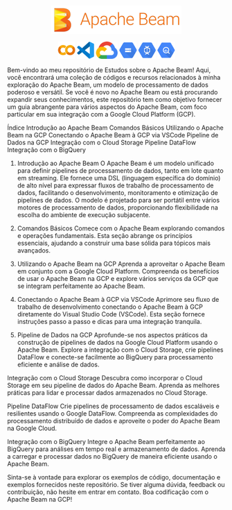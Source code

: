 <p align="center">
  <img src="/img/apache-beam.png" alt="Apache Beam Logo" width="300">
</p>
<p align="center">
  <img src="/img/colab.png" alt="Colab" width="40">
  <img src="/img/vscode.png" alt="VSCode" width="40">
  <img src="/img/gcp.png" alt="GCP" width="50">
  <img src="/img/cloud-storage.png" alt="Cloud Storage" width="40">
  <img src="/img/dataflow.png" alt="DataFlow" width="40">
  <img src="/img/bigquery.png" alt="BigQuery" width="40">
</p>

Bem-vindo ao meu repositório de Estudos sobre o Apache Beam! Aqui, você encontrará uma coleção de códigos e recursos relacionados à minha exploração do Apache Beam, um modelo de processamento de dados poderoso e versátil. Se você é novo no Apache Beam ou está procurando expandir seus conhecimentos, este repositório tem como objetivo fornecer um guia abrangente para vários aspectos do Apache Beam, com foco particular em sua integração com a Google Cloud Platform (GCP).

Índice
Introdução ao Apache Beam
Comandos Básicos
Utilizando o Apache Beam na GCP
Conectando o Apache Beam à GCP via VSCode
Pipeline de Dados na GCP
Integração com o Cloud Storage
Pipeline DataFlow
Integração com o BigQuery
1. Introdução ao Apache Beam<a name="introdução"></a>
O Apache Beam é um modelo unificado para definir pipelines de processamento de dados, tanto em lote quanto em streaming. Ele fornece uma DSL (linguagem específica do domínio) de alto nível para expressar fluxos de trabalho de processamento de dados, facilitando o desenvolvimento, monitoramento e otimização de pipelines de dados. O modelo é projetado para ser portátil entre vários motores de processamento de dados, proporcionando flexibilidade na escolha do ambiente de execução subjacente.

2. Comandos Básicos<a name="comandos-básicos"></a>
Comece com o Apache Beam explorando comandos e operações fundamentais. Esta seção abrange os princípios essenciais, ajudando a construir uma base sólida para tópicos mais avançados.

3. Utilizando o Apache Beam na GCP<a name="integração-gcp"></a>
Aprenda a aproveitar o Apache Beam em conjunto com a Google Cloud Platform. Compreenda os benefícios de usar o Apache Beam na GCP e explore vários serviços da GCP que se integram perfeitamente ao Apache Beam.

4. Conectando o Apache Beam à GCP via VSCode<a name="conexão-vscode"></a>
Aprimore seu fluxo de trabalho de desenvolvimento conectando o Apache Beam à GCP diretamente do Visual Studio Code (VSCode). Esta seção fornece instruções passo a passo e dicas para uma integração tranquila.

5. Pipeline de Dados na GCP<a name="pipeline-de-dados"></a>
Aprofunde-se nos aspectos práticos da construção de pipelines de dados na Google Cloud Platform usando o Apache Beam. Explore a integração com o Cloud Storage, crie pipelines DataFlow e conecte-se facilmente ao BigQuery para processamento eficiente e análise de dados.

Integração com o Cloud Storage<a name="cloud-storage"></a>
Descubra como incorporar o Cloud Storage em seu pipeline de dados do Apache Beam. Aprenda as melhores práticas para lidar e processar dados armazenados no Cloud Storage.

Pipeline DataFlow<a name="pipeline-dataflow"></a>
Crie pipelines de processamento de dados escaláveis e resilientes usando o Google DataFlow. Compreenda as complexidades do processamento distribuído de dados e aproveite o poder do Apache Beam na Google Cloud.

Integração com o BigQuery<a name="integração-bigquery"></a>
Integre o Apache Beam perfeitamente ao BigQuery para análises em tempo real e armazenamento de dados. Aprenda a carregar e processar dados no BigQuery de maneira eficiente usando o Apache Beam.

Sinta-se à vontade para explorar os exemplos de código, documentação e exemplos fornecidos neste repositório. Se tiver alguma dúvida, feedback ou contribuição, não hesite em entrar em contato. Boa codificação com o Apache Beam na GCP!
